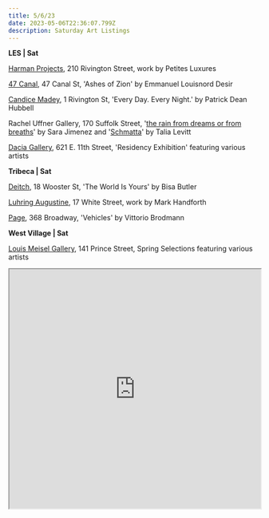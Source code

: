 ```yaml
---
title: 5/6/23
date: 2023-05-06T22:36:07.799Z
description: Saturday Art Listings
---
```

**L﻿ES | Sat**

[Harman Projects](https://www.harmanprojects.com/exhibitions/15-petites-luxures-in-nyc/overview/), 210 Rivington Street, work by Petites Luxures 

[47 Canal](https://47canal.us/exhibitions/ashes-of-zion), 47 Canal St, 'Ashes of Zion' by Emmanuel Louisnord Desir

[Candice Madey](https://www.candicemadey.com/gallery/all/patrick-dean-hubbell), 1 Rivington St, 'Every Day. Every Night.' by Patrick Dean Hubbell

Rachel Uffner Gallery, 170 Suffolk Street, '[the rain from dreams or from breaths](https://www.racheluffnergallery.com/exhibitions/detail/upstairs-gallery-sara-jimenezthe-rain-from-dreams-or-from-breaths/installation-stills)' by Sara Jimenez and '[Schmatta](https://www.racheluffnergallery.com/exhibitions/detail/talia-levitt-schmatta/installation-stills)' by Talia Levitt

[Dacia Gallery](http://www.daciagallery.com/exhibitions/2018-04-spring-artist-residency.php), 621 E. 11th Street, 'Residency Exhibition' featuring various artists

**T﻿ribeca | Sat**

[Deitch](https://deitch.com/new-york/exhibitions/bisa-butler-the-world-is-yours), 18 Wooster St, 'The World Is Yours' by Bisa Butler

[Luhring Augustine](https://www.luhringaugustine.com/exhibitions/mark-handforth), 17 White Street, work by Mark Handforth

[Page](https://www.page-nyc.com/exhibitions/vittorio-brodmann), 368 Broadway, 'Vehicles' by Vittorio Brodmann

﻿**West Village | Sat**

[Louis Meisel Gallery](https://www.meiselgallery.com/exhibition/selected-works-2023/), 141 Prince Street, Spring Selections featuring various artists

<iframe src="https://www.google.com/maps/d/u/3/embed?mid=1Ni1ViFrS2xG2BwLVe2zJGMdhlPYx8MA&ehbc=2E312F" width="100%" height="480"></iframe>